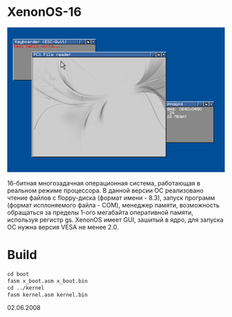 # XenonOS-16

![Screenshot](screenshot.png)

16-битная  многозадачная операционная система, работающая в реальном режиме
процессора. В данной версии ОС реализовано чтение файлов с floppy-диска (формат
имени - 8.3), запуск программ (формат исплоняемого файла - COM), менеджер памяти,
возможность обращаться за пределы 1-ого мегабайта оперативной памяти, используя
регистр gs. XenonOS имеет GUI, зашитый в ядро, для запуска ОС нужна версия VESA
не менее 2.0.

# Build

    cd boot
    fasm x_boot.asm x_boot.bin
    cd ../kernel
    fasm kernel.asm kernel.bin

02.06.2008
